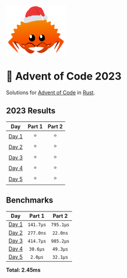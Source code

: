 <img src="./.assets/christmas_ferris.png" width="164">

# 🎄 Advent of Code 2023

Solutions for [Advent of Code](https://adventofcode.com/) in [Rust](https://www.rust-lang.org/).

<!--- advent_readme_stars table --->
## 2023 Results

| Day | Part 1 | Part 2 |
| :---: | :---: | :---: |
| [Day 1](https://adventofcode.com/2023/day/1) | ⭐ | ⭐ |
| [Day 2](https://adventofcode.com/2023/day/2) | ⭐ | ⭐ |
| [Day 3](https://adventofcode.com/2023/day/3) | ⭐ | ⭐ |
| [Day 4](https://adventofcode.com/2023/day/4) | ⭐ | ⭐ |
| [Day 5](https://adventofcode.com/2023/day/5) | ⭐ | ⭐ |
<!--- advent_readme_stars table --->

<!--- benchmarking table --->
## Benchmarks

| Day | Part 1 | Part 2 |
| :---: | :---: | :---:  |
| [Day 1](./src/bin/01.rs) | `141.7µs` | `795.1µs` |
| [Day 2](./src/bin/02.rs) | `277.0ns` | `22.0ns` |
| [Day 3](./src/bin/03.rs) | `414.7µs` | `985.2µs` |
| [Day 4](./src/bin/04.rs) | `30.6µs` | `49.3µs` |
| [Day 5](./src/bin/05.rs) | `2.0µs` | `32.1µs` |

**Total: 2.45ms**
<!--- benchmarking table --->
